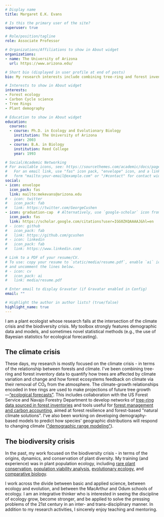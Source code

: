 ```yaml
---
# Display name
title: Margaret E.K. Evans

# Is this the primary user of the site?
superuser: true

# Role/position/tagline
role: Associate Professor

# Organizations/Affiliations to show in About widget
organizations:
- name: The University of Arizona
  url: https://www.arizona.edu/

# Short bio (displayed in user profile at end of posts)
bio: My research interests include combining tree-ring and forest inventory data to quantify how climate variation affects trees, and how forest ecosystems feedback on the climate system via their role in the carbon cycle.

# Interests to show in About widget
interests:
- Forest ecology
- Carbon Cycle science
- Tree Rings
- Plant demography

# Education to show in About widget
education:
  courses:
  - course: Ph.D. in Ecology and Evolutionary Biology
    institution: The University of Arizona
    year: 2003
  - course: B.A. in Biology
    institution: Reed College
    year: 1993

# Social/Academic Networking
# For available icons, see: https://sourcethemes.com/academic/docs/page-builder/#icons
#   For an email link, use "fas" icon pack, "envelope" icon, and a link in the
#   form "mailto:your-email@example.com" or "/#contact" for contact widget.
social:
- icon: envelope
  icon_pack: fas
  link: mailto:mekevans@arizona.edu
# - icon: twitter
#   icon_pack: fab
#   link: https://twitter.com/GeorgeCushen
- icon: graduation-cap  # Alternatively, use `google-scholar` icon from `ai` icon pack
  icon_pack: fas
  link: https://scholar.google.com/citations?user=IGG0ZKQAAAAJ&hl=en
# - icon: github
#   icon_pack: fab
#   link: https://github.com/gcushen
# - icon: linkedin
#   icon_pack: fab
#   link: https://www.linkedin.com/

# Link to a PDF of your resume/CV.
# To use: copy your resume to `static/media/resume.pdf`, enable `ai` icons in `params.toml`, 
# and uncomment the lines below.
# - icon: cv
#   icon_pack: ai
#   link: media/resume.pdf

# Enter email to display Gravatar (if Gravatar enabled in Config)
email: ""

# Highlight the author in author lists? (true/false)
highlight_name: true
---
```


I am a plant ecologist whose research falls at the intersection of the climate crisis and the biodiversity crisis. My toolbox strongly features demographic data and models, and sometimes novel statistical methods (e.g., the use of Bayesian statistics for ecological forecasting).

## The climate crisis
These days, my research is mostly focused on the climate crisis - in terms of the relationship between forests and climate. I've been combining tree-ring and forest inventory data to quantify how trees are affected by climate variation and change and how forest ecosystems feedback on climate via their removal of CO₂ from the atmosphere.  The climate-growth relationships encoded in tree rings are used to make projections of future tree growth—[“ecological forecasts”](/project/ecologicalforecasting/). This includes collaboration with the US Forest Service and Navajo Forestry Department to develop networks of [tree-ring data sourced in forest inventories](/project/TRDataNetwork/) and tools useful for [forest management and carbon accounting](/project/ForestResilienceManagement), aimed at forest resilience and forest-based "natural climate solutions". I've also been working on developing demography-based models to predict how species' geographic distributions will respond to changing climate (["demographic range modeling"](/project/DemographicRangeModeling/)).

## The biodiversity crisis
In the past, my work focused on the biodiversity crisis - in terms of the origins, dynamics, and conservation of plant diversity. My training (and experience) was in plant population ecology, including [rare plant conservation](/project/conservationecology/), [population viability analysis](/project/populationmodeling/), [evolutionary ecology](/project/evolutionaryecology/), and [comparative biology](/project/comparativeevolution/).

I work across the divide between basic and applied science, between ecology and evolution, and between the MacArthur and Odum schools of ecology. I am an integrative thinker who is interested in seeing the discipline of ecology grow, become stronger, and be applied to solve the pressing problems of the 21st century in an inter- and trans-disciplinary manner. In addition to my research activities, I sincerely enjoy teaching and mentoring.